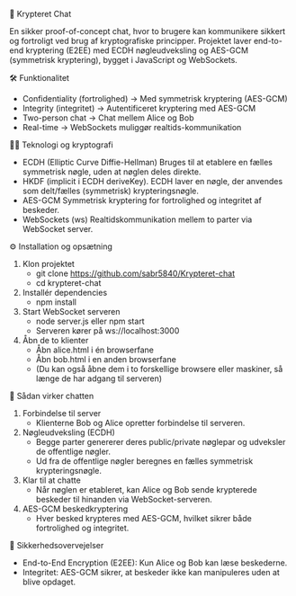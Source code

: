 🔐 Krypteret Chat

En sikker proof-of-concept chat, hvor to brugere kan kommunikere sikkert og fortroligt ved brug af kryptografiske principper.
Projektet laver end-to-end kryptering (E2EE) med ECDH nøgleudveksling og AES-GCM (symmetrisk kryptering), bygget i JavaScript og WebSockets.

🛠️ Funktionalitet

- Confidentiality (fortrolighed) → Med symmetrisk kryptering (AES-GCM)
- Integrity (integritet) → Autentificeret kryptering med AES-GCM
- Two-person chat → Chat mellem Alice og Bob
- Real-time → WebSockets muliggør realtids-kommunikation

🧑‍💻 Teknologi og kryptografi

- ECDH (Elliptic Curve Diffie-Hellman)
  Bruges til at etablere en fælles symmetrisk nøgle, uden at nøglen deles direkte.
- HKDF (implicit i ECDH deriveKey).
  ECDH laver en nøgle, der anvendes som delt/fælles (symmetrisk) krypteringsnøgle.
- AES-GCM
  Symmetrisk kryptering for fortrolighed og integritet af beskeder.
- WebSockets (ws)
  Realtidskommunikation mellem to parter via WebSocket server.

⚙️ Installation og opsætning

1. Klon projektet
   - git clone https://github.com/sabr5840/Krypteret-chat
   - cd krypteret-chat
2. Installér dependencies
   - npm install
3. Start WebSocket serveren
   - node server.js eller npm start
   - Serveren kører på ws://localhost:3000
4. Åbn de to klienter
   - Åbn alice.html i én browserfane
   - Åbn bob.html i en anden browserfane
   - (Du kan også åbne dem i to forskellige browsere eller maskiner, så længe de har adgang til serveren)

🚀 Sådan virker chatten

1. Forbindelse til server
   - Klienterne Bob og Alice opretter forbindelse til serveren.
2. Nøgleudveksling (ECDH)
   - Begge parter genererer deres public/private nøglepar og udveksler de offentlige nøgler.
   - Ud fra de offentlige nøgler beregnes en fælles symmetrisk krypteringsnøgle.
3. Klar til at chatte
   - Når nøglen er etableret, kan Alice og Bob sende krypterede beskeder til hinanden via WebSocket-serveren.
4. AES-GCM beskedkryptering
   - Hver besked krypteres med AES-GCM, hvilket sikrer både fortrolighed og integritet.

🔐 Sikkerhedsovervejelser

- End-to-End Encryption (E2EE): Kun Alice og Bob kan læse beskederne.
- Integritet: AES-GCM sikrer, at beskeder ikke kan manipuleres uden at blive opdaget.
